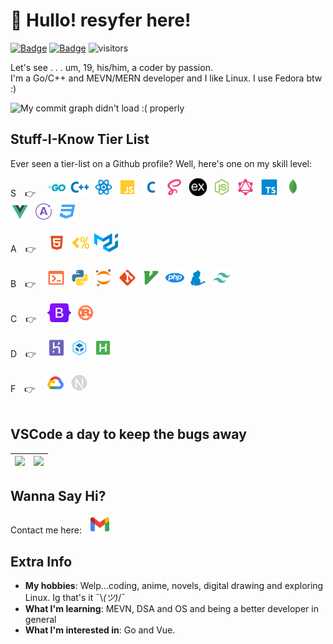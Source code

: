 # 👋 Hullo! resyfer here!</i>

[![Badge](https://cp-logo.vercel.app/codechef/resyfer?logo=true)](https://www.codechef.com/users/resyfer) [![Badge](https://cp-logo.vercel.app/codeforces/resyfer?logo=true)](https://codeforces.com/profile/resyfer) ![visitors](https://visitor-badge.glitch.me/badge?page_id=resyfer.resyfer)

Let's see . . . um, 19, his/him, a coder by passion.<br/>
I'm a Go/C++ and MEVN/MERN developer and I like Linux. I use Fedora btw :)
<br>

<img src="https://activity-graph.herokuapp.com/graph?username=resyfer&theme=react-dark&line=4722df&color=efefef&bg_color=2A2D32&custom_title=Me%20Doing%20What%20I%20Do&hide_border=true" alt="My commit graph didn't load :( properly"/>

## Stuff-I-Know Tier List

Ever seen a tier-list on a Github profile? Well, here's one on my skill level:
<br>

<div align="left" width=100%>
S&emsp;👉&emsp;
<img title="Go" height="30" src="./img/go.svg">&nbsp;
<img title="C++" height="30" src="./img/cpp.svg">&nbsp;
<img title="React" height="30" src="./img/reactjs.svg">&nbsp;
<img title="JavaScript" height="30" src="./img/javascript.svg">&nbsp;
<img title="C" height="30" src="./img/c.svg">&nbsp;
<img title="Syntactically Awesome Style Sheets (Sass)" height="30" src="./img/sass.svg">&nbsp;
<img title="Express" height="30" src="./img/express.svg">&nbsp;
<img title="NodeJS" height="30" src="./img/nodejs.svg">&nbsp;
<img title="GraphQL" height="30" src="./img/graphql.svg">&nbsp;
<img title="TypeScript" height="30" src="./img/typescript.svg">&nbsp;
<img title="MongoDB" height="30" src="./img/mongodb.svg">&nbsp;
<img title="Vue 3" height="30" src="./img/vue.svg">&nbsp;
<img title="Apollo Server, React and Vue Clients for GraphQl" height="30" src="./img/apollo.svg">&nbsp;
<img title="CSS 3" height="30" src="./img/css.svg">&nbsp;
</div>
<br/>
<div align="left" width=100%>
A&emsp;👉&emsp;
<img title="HTML 5" height="30" src="./img/html.svg">&nbsp;
<img title="EJS" height="30" src="./img/ejs.svg">&nbsp;
<img title="Material UI" height="30" src="./img/materialui.svg">&nbsp;
</div>
<br/>
<div align="left" width=100%>
B&emsp;👉&emsp;
<img title="Bash and Fish Script" height="30" src="./img/console.svg">&nbsp;
<img title="Python 3" height="30" src="./img/python.svg">&nbsp;
<img title="Jupyter Notebooks" height="30" src="./img/jupyter.svg">&nbsp;
<img title="Git" height="30" src="./img/git.svg">&nbsp;
<img title="Vim & NeoVim" height="30" src="./img/vim.svg">&nbsp;
<img title="PHP 7" height="30" src="./img/php.svg">&nbsp;
<img title="Yarn 1" height="30" src="./img/yarn.svg">&nbsp;
<img title="Tailwind CSS" height="30" src="./img/tailwindcss.svg">&nbsp;
</div>
<br/>
<div align="left" width=100%>
C&emsp;👉&emsp;
<img title="Bootstrap 5" height="30" src="./img/bootstrap5.svg">&nbsp;
<img title="Rust" height="30" src="./img/rust.svg">&nbsp;
</div>
<br/>
<div align="left" width=100%>
D&emsp;👉&emsp;
<img title="Heroku" height="30" src="./img/heroku.svg">&nbsp;
<img title="Webpack" height="30" src="./img/webpack.svg">&nbsp;
<img title="AutoHotKey (AHK)" height="30" src="./img/autohotkey.svg">&nbsp;
</div>
<br/>
<div align="left" width=100%>
F&emsp;👉&emsp;
<img title="Google Cloud Platform" height="30" src="./img/gcp.svg">&nbsp;
<img title="NextJS" height="30" src="./img/next.svg">&nbsp;
</div>
</div>
<br>

## VSCode a day to keep the bugs away

<div align="center" width=100%>
  
  | <img height="150" src="https://github-readme-stats.vercel.app/api/top-langs/?username=resyfer&&langs_count=10&theme=synthwave&layout=compact"> | <img height="150" src="https://github-readme-stats.vercel.app/api?username=resyfer&count_private=t&hide=stars&theme=synthwave"> |
  |---|---|

</div>

## Wanna Say Hi?

Contact me here:&emsp;<a title="Gmail" href="https://mail.google.com/mail/u/0/?view=cm&fs=1&to=resyfer.dev@gmail.com&tf=1"><img height="30" src="./img/gmail.svg"></a>

## Extra Info

- <strong>My hobbies</strong>: Welp...coding, anime, novels, digital drawing and exploring Linux. Ig that's it ¯\\_(ツ)_/¯
- <strong>What I'm learning</strong>: MEVN, DSA and OS and being a better developer in general
- <strong>What I'm interested in</strong>: Go and Vue.
